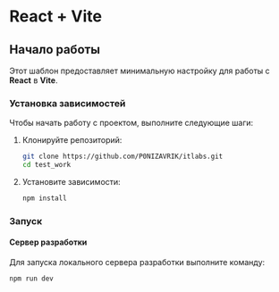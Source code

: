 # React + Vite

## Начало работы

Этот шаблон предоставляет минимальную настройку для работы с **React** в **Vite**.

### Установка зависимостей

Чтобы начать работу с проектом, выполните следующие шаги:

1. Клонируйте репозиторий:
   ```bash
   git clone https://github.com/P0NIZAVRIK/itlabs.git
   cd test_work
   ```

2. Установите зависимости:
   ```bash
   npm install
   ```

### Запуск

#### Сервер разработки
Для запуска локального сервера разработки выполните команду:
```bash
npm run dev
```
